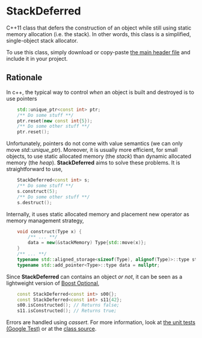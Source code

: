 # StackDeferred
C++11 class that defers the construction of an object while still using static memory allocation (i.e. the stack). In other words, this class is a simplified, single-object stack allocator.

To use this class, simply download or copy-paste [the main header file](https://github.com/klalumiere/StackDeferred/blob/master/include/StackDeferred.h) and include it in your project.

## Rationale

In c++, the typical way to control *when* an object is built and destroyed is to use pointers

```c++
	std::unique_ptr<const int> ptr;
	/** Do some stuff **/
	ptr.reset(new const int{5});
	/** Do some other stuff **/
	ptr.reset();
```

Unfortunately, pointers do not come with value semantics (we can only move *std::unique_ptr*). Moreover, it is usually more efficient, for small objects, to use static allocated memory (the *stack*) than dynamic allocated memory (the *heap*). **StackDeferred** aims to solve these problems. It is straightforward to use,

```c++
	StackDeferred<const int> s;
	/** Do some stuff **/
    s.construct(5);
	/** Do some other stuff **/
    s.destruct();
```

Internally, it uses static allocated memory and placement new operator as memory management strategy,

```c++
	void construct(Type x) {
        /** ... **/
        data = new(&stackMemory) Type{std::move(x)};
    }
    /** ... **/
    typename std::aligned_storage<sizeof(Type), alignof(Type)>::type stackMemory;
    typename std::add_pointer<Type>::type data = nullptr;
```

Since **StackDeferred** can contains an object *or not*, it can be seen as a lightweight version of [Boost Optional](http://www.boost.org/doc/libs/1_61_0/libs/optional/doc/html/index.html),

```c++
	const StackDeferred<const int> s00{};
	const StackDeferred<const int> s11{42};
	s00.isConstructed(); // Returns false;
	s11.isConstructed(); // Returns true;
```

Errors are handled using *cassert*. For more information, look at [the unit tests (Google Test)](https://github.com/klalumiere/StackDeferred/blob/master/src/StackDeferred_tests.cpp) or at the [class source](https://github.com/klalumiere/StackDeferred/blob/master/include/StackDeferred.h).
